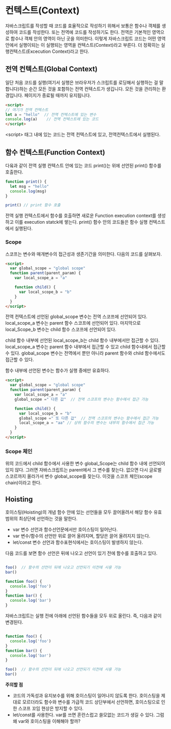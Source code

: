 # 컨텍스트(Context)
자바스크립트를 작성할 때 코드를  효율적으로 작성하기 위해서 보통은 함수나 객체를 생성하여 코드를 작성한다.  또는 전역에 코드를 작성하기도 한다. 전역은 기본적인 영역으로 함수나 객체 안의 영역이 아닌 곳을 의미한다. 
이렇게 자바스크립트 코드는 어떤 영역 안에서 실행이되는 이 실행되는 영역을 컨텍스트(Context)라고 부른다.  더 정확히는 실행컨텍스트(Excecution Context)라고 한다. 

## 전역 컨텍스트(Global Context)

일단 처음 코드를 실행(여기서 실행은 브라우저가 스크립트를 로딩해서 실행하는 걸 말합니다)하는 순간 모든 것을 포함하는 전역 컨텍스트가 생깁니다. 모든 것을 관리하는 환경입니다. 페이지가 종료될 때까지 유지됩니다.


```html
<script>
// 여기가 전역 컨텍스트 
let a = "hello"  // 전역 컨텍스트에 있는 변수 
console.log(a)    // 전역 컨텍스트에 있는 코드
</script>
```

\<script\> 태그 내에 있는 코드는 전역 컨텍스트에 있고, 전역컨텍스트에서 실행된다.  



## 함수 컨텍스트(Function Context) 
다읔과 같이 전역 실행 컨텍스트 안에 있는 코드 print()는 위에 선언된 print() 함수를 호출한다. 
```javascript
function print() {
  let msg = "hello" 
  console.log(msg)
}

print() // print 함수 호출 
```

전역 실행 컨텍스트에서 함수를 호출하면 새로운 Function execution context를 생성하고 이를 execution statck에 쌓는다.  print() 함수 안의 코드들은 함수 실행 컨텍스트에서 실행된다. 



### Scope 
스코프는 변수와 매개변수의 접근성과 생존기간을 의미한다. 다음의 코드를 살펴보자. 

```html
<script>
  var global_scope = "global scope"
  function parent(parent_param) {
    var local_scope_a = "a" 

    function child() {
      var local_scope_b = "b"
    }
  }
</script>
```  

전역 컨텍스트에 선언된 global_scope 변수는 전역 스코프에 선언되어 있다. local_scope_a 변수는 parent 함수 스코프에 선언되어 있다. 마지막으로 local_Scope_b 변수는 child 함수 스코프에 선언되어 있다. 

child 함수 내부에 선언된 local_scope_b는 child 함수 내부에서만 접근할 수 있다. local_scope_a 변수는 parent 함수 내부에서 접근할 수 있고 child 함수내에서 접근할 수 있다. global_scope 변수는  전역에서 뿐만 아니라 parent 함수와 child 함수에서도 접근할 수 있다. 

함수 내부에 선언된 변수는 함수가 실행 중에만 유효하다. 


```html
<script>
  var global_scope = "global scope"
  function parent(parent_param) {
    var local_scope_a = "a"  
    global_scope =" 다른 값"  // 전역 스코프의 변수는 함수에서 접근 가능 

    function child() {
      var local_scope_b = "b"
      global_scope =" 또 다른 값"  // 전역 스코프의 변수는 함수에서 접근 가능 
      local_scope_a = "aa" // 상위 함수의 변수는 내부의 함수에서 접근 가능
    }
  }
</script>
```

### Scope 체인 
위의 코드에서 child 함수에서 사용한 변수 global_Scope는 child 함수 내에 선언되어 있지 않다. 그러면 자바스크립트는 parent에서 그 변수를 찾는다. 없으면 다시 글로벌 스코르까지 올라가서 변수 global_scope를 찾는다. 이것을 스코프 체인(scope chain)이라고 한다. 



## Hoisting 
호이스팅(Hoisting)의 개념
함수 안에 있는 선언들을 모두 끌어올려서 해당 함수 유효 범위의 최상단에 선언하는 것을 말한다.

* var 변수 선언과 함수선언문에서만 호이스팅이 일어난다.
* var 변수/함수의 선언만 위로 끌어 올려지며, 할당은 끌어 올려지지 않는다.
* let/const 변수 선언과 함수표현식에서는 호이스팅이 발생하지 않는다.


다음 코드를 보면 함수 선언은 뒤에 나오고 선언이 있기 전에 함수를 호출하고 있다. 

```javascript 

foo()  // 함수의 선언이 뒤에 나오고 선언되기 이전에 사용 가능 
bar()

function foo() {
  console.log('foo')
}
function bar() {
  console.log('bar')
}
```

자바스크립트는 실행 전에 아래에 선언된 함수들을 모두 위로 올린다. 즉, 다음과 같이 변경된다. 

```javascript

function foo() {
  console.log('foo')
}
function bar() {
  console.log('bar')
}

foo()  // 함수의 선언이 뒤에 나오고 선언되기 이전에 사용 가능 
bar()

```

**주의할 점**

* 코드의 가독성과 유지보수를 위해 호이스팅이 일어나지 않도록 한다.
호이스팅을 제대로 모르더라도 함수와 변수를 가급적 코드 상단부에서 선언하면, 호이스팅으로 인한 스코프 꼬임 현상은 방지할 수 있다.
* let/const를 사용한다.
var를 쓰면 혼란스럽고 쓸모없는 코드가 생길 수 있다. 그럼 왜 var와 호이스팅을 이해해야 할까?



